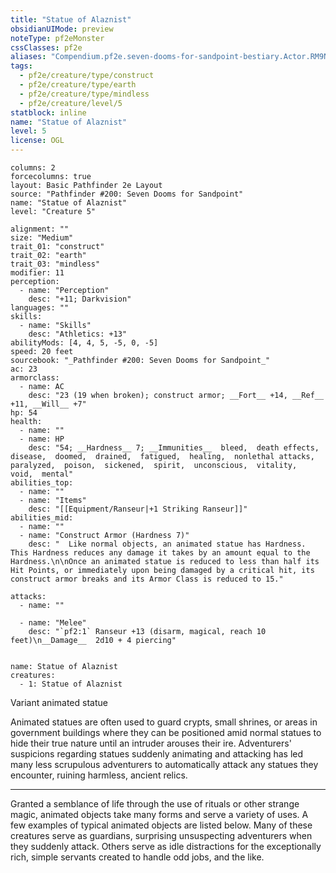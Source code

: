 ```yaml
---
title: "Statue of Alaznist"
obsidianUIMode: preview
noteType: pf2eMonster
cssClasses: pf2e
aliases: "Compendium.pf2e.seven-dooms-for-sandpoint-bestiary.Actor.RM9NdjSOuLqKwWPn" 
tags:
  - pf2e/creature/type/construct
  - pf2e/creature/type/earth
  - pf2e/creature/type/mindless
  - pf2e/creature/level/5
statblock: inline
name: "Statue of Alaznist"
level: 5
license: OGL
---
```


```statblock
columns: 2
forcecolumns: true
layout: Basic Pathfinder 2e Layout
source: "Pathfinder #200: Seven Dooms for Sandpoint"
name: "Statue of Alaznist"
level: "Creature 5"

alignment: ""
size: "Medium"
trait_01: "construct"
trait_02: "earth"
trait_03: "mindless"
modifier: 11
perception:
  - name: "Perception"
    desc: "+11; Darkvision"
languages: ""
skills:
  - name: "Skills"
    desc: "Athletics: +13"
abilityMods: [4, 4, 5, -5, 0, -5]
speed: 20 feet
sourcebook: "_Pathfinder #200: Seven Dooms for Sandpoint_"
ac: 23
armorclass:
  - name: AC
    desc: "23 (19 when broken); construct armor; __Fort__ +14, __Ref__ +11, __Will__ +7"
hp: 54
health:
  - name: ""
  - name: HP
    desc: "54; __Hardness__ 7; __Immunities__  bleed,  death effects,  disease,  doomed,  drained,  fatigued,  healing,  nonlethal attacks,  paralyzed,  poison,  sickened,  spirit,  unconscious,  vitality,  void,  mental"
abilities_top:
  - name: ""
  - name: "Items"
    desc: "[[Equipment/Ranseur|+1 Striking Ranseur]]"
abilities_mid:
  - name: ""
  - name: "Construct Armor (Hardness 7)"
    desc: "  Like normal objects, an animated statue has Hardness. This Hardness reduces any damage it takes by an amount equal to the Hardness.\n\nOnce an animated statue is reduced to less than half its Hit Points, or immediately upon being damaged by a critical hit, its construct armor breaks and its Armor Class is reduced to 15."

attacks:
  - name: ""

  - name: "Melee"
    desc: "`pf2:1` Ranseur +13 (disarm, magical, reach 10 feet)\n__Damage__  2d10 + 4 piercing"
 
```

```encounter-table
name: Statue of Alaznist
creatures:
  - 1: Statue of Alaznist
```


Variant animated statue

Animated statues are often used to guard crypts, small shrines, or areas in government buildings where they can be positioned amid normal statues to hide their true nature until an intruder arouses their ire. Adventurers' suspicions regarding statues suddenly animating and attacking has led many less scrupulous adventurers to automatically attack any statues they encounter, ruining harmless, ancient relics.

* * *

Granted a semblance of life through the use of rituals or other strange magic, animated objects take many forms and serve a variety of uses. A few examples of typical animated objects are listed below. Many of these creatures serve as guardians, surprising unsuspecting adventurers when they suddenly attack. Others serve as idle distractions for the exceptionally rich, simple servants created to handle odd jobs, and the like.
